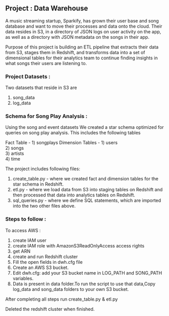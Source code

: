 ## Project : Data Warehouse

A music streaming startup, Sparkify, has grown their user base and song database and want to move their processes and data onto the cloud. Their data resides in S3, in a directory of JSON logs on user activity on the app, as well as a directory with JSON metadata on the songs in their app.

Purpose of this project is building an ETL pipeline that extracts their data from S3, stages them in Redshift, and transforms data into a set of dimensional tables for their analytics team to continue finding insights in what songs their users are listening to.

### Project Datasets :
Two datasets that reside in S3 are
1) song_data
2) log_data

### Schema for Song Play Analysis : 
Using the song and event datasets We created a star schema optimized for queries on song play analysis. This includes the following tables

Fact Table       - 1) songplays
Dimension Tables - 1) users  
                   2) songs  
                   3) artists  
                   4) time  
                   
The project includes following files:
1) create_table.py - where we created fact and dimension tables for the star schema in Redshift.
2) etl.py          - where we load data from S3 into staging tables on Redshift and then processed that data into analytics tables on 
                     Redshift.
3) sql_queries.py  - where we define SQL statements, which are imported into the two other files above.  

### Steps to follow :

To access AWS :
1) create IAM user 
2) create IAM role with AmazonS3ReadOnlyAccess access rights
3) get ARN
4) create and run Redshift cluster
5) Fill the open fields in dwh.cfg file
6) Create an AWS S3 bucket.
7) Edit dwh.cfg: add your S3 bucket name in LOG_PATH and SONG_PATH variables.
8) Data is present in data folder.To run the script to use that data,Copy log_data and song_data folders to your own S3 bucket.

After completing all steps run create_table.py & etl.py 

Deleted the redshift cluster when finished.


